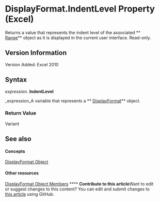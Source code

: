 
# DisplayFormat.IndentLevel Property (Excel)

Returns a value that represents the indent level of the associated  ** [Range](b8207778-0dcc-4570-1234-f130532cc8cd.md)** object as it is displayed in the current user interface. Read-only.


## Version Information

Version Added: Excel 2010 


## Syntax

 _expression_. **IndentLevel**

 _expression_A variable that represents a  ** [DisplayFormat](c70b5d7f-adf1-e539-a32d-12c920af7c7e.md)** object.


### Return Value

Variant


## See also


#### Concepts


 [DisplayFormat Object](c70b5d7f-adf1-e539-a32d-12c920af7c7e.md)
#### Other resources


 [DisplayFormat Object Members](fdcc9aec-9575-4530-059c-39559986b387.md)
****   **Contribute to this article**Want to edit or suggest changes to this content? You can edit and submit changes to  [this article](https://github.com/jhershey00/VBA_Excel_Test/OpenXMLCon/articles/4b7cdb95-c613-799f-7bfd-667506018722.md) using GitHub.

